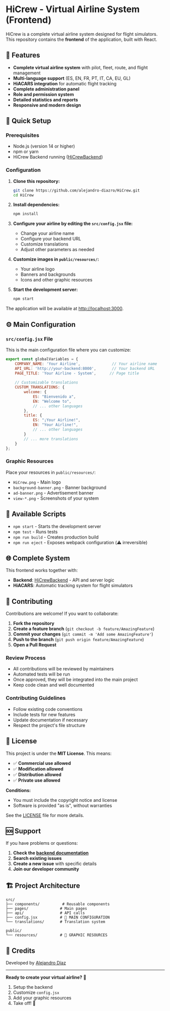 # HiCrew - Virtual Airline System (Frontend)

HiCrew is a complete virtual airline system designed for flight simulators. This repository contains the **frontend** of the application, built with React.

## 🌟 Features

- **Complete virtual airline system** with pilot, fleet, route, and flight management
- **Multi-language support** (ES, EN, FR, PT, IT, CA, EU, GL)
- **HiACARS integration** for automatic flight tracking
- **Complete administration panel**
- **Role and permission system**
- **Detailed statistics and reports**
- **Responsive and modern design**

## 🚀 Quick Setup

### Prerequisites

- Node.js (version 14 or higher)
- npm or yarn
- HiCrew Backend running ([HiCrewBackend](https://github.com/alejandro-diazro/HiCrewBackend))

### Configuration

1. **Clone this repository:**
   ```bash
   git clone https://github.com/alejandro-diazro/HiCrew.git
   cd HiCrew
   ```

2. **Install dependencies:**
   ```bash
   npm install
   ```

3. **Configure your airline by editing the `src/config.jsx` file:**
   - Change your airline name
   - Configure your backend URL
   - Customize translations
   - Adjust other parameters as needed

4. **Customize images in `public/resources/`:**
   - Your airline logo
   - Banners and backgrounds
   - Icons and other graphic resources

5. **Start the development server:**
   ```bash
   npm start
   ```

The application will be available at [http://localhost:3000](http://localhost:3000).

## ⚙️ Main Configuration

### `src/config.jsx` File

This is the main configuration file where you can customize:

```javascript
export const globalVariables = {
    COMPANY_NAME: 'Your Airline',              // Your airline name
    API_URL: 'http://your-backend:8000',       // Your backend URL
    PAGE_TITLE: 'Your Airline - System',      // Page title
    
    // Customizable translations
    CUSTOM_TRANSLATIONS: {
        welcome: {
            ES: "Bienvenido a",
            EN: "Welcome to",
            // ... other languages
        },
        title: {
            ES: "¡Your Airline!",
            EN: "Your Airline!",
            // ... other languages
        }
        // ... more translations
    }
};
```

### Graphic Resources

Place your resources in `public/resources/`:
- `HiCrew.png` - Main logo
- `background-banner.png` - Banner background
- `ad-banner.png` - Advertisement banner
- `view-*.png` - Screenshots of your system

## 🔧 Available Scripts

- `npm start` - Starts the development server
- `npm test` - Runs tests
- `npm run build` - Creates production build
- `npm run eject` - Exposes webpack configuration (⚠️ irreversible)

## 🌐 Complete System

This frontend works together with:

- **Backend**: [HiCrewBackend](https://github.com/alejandro-diazro/HiCrewBackend) - API and server logic
- **HiACARS**: Automatic tracking system for flight simulators

## 🤝 Contributing

Contributions are welcome! If you want to collaborate:

1. **Fork the repository**
2. **Create a feature branch** (`git checkout -b feature/AmazingFeature`)
3. **Commit your changes** (`git commit -m 'Add some AmazingFeature'`)
4. **Push to the branch** (`git push origin feature/AmazingFeature`)
5. **Open a Pull Request**

### Review Process

- All contributions will be reviewed by maintainers
- Automated tests will be run
- Once approved, they will be integrated into the main project
- Keep code clean and well documented

### Contributing Guidelines

- Follow existing code conventions
- Include tests for new features
- Update documentation if necessary
- Respect the project's file structure

## 📄 License

This project is under the **MIT License**. This means:

- ✅ **Commercial use allowed**
- ✅ **Modification allowed**
- ✅ **Distribution allowed**
- ✅ **Private use allowed**

**Conditions:**
- You must include the copyright notice and license
- Software is provided "as is", without warranties

See the [LICENSE](LICENSE) file for more details.

## 🆘 Support

If you have problems or questions:

1. **Check the [backend documentation](https://github.com/alejandro-diazro/HiCrewBackend)**
2. **Search existing issues**
3. **Create a new issue** with specific details
4. **Join our developer community**

## 🏗️ Project Architecture

```
src/
├── components/          # Reusable components
├── pages/              # Main pages
├── api/                # API calls
├── config.jsx          # 🔧 MAIN CONFIGURATION
└── translations/       # Translation system

public/
└── resources/          # 🎨 GRAPHIC RESOURCES
```

## 🌟 Credits

Developed by [Alejandro Díaz](https://github.com/alejandro-diazro)

---

**Ready to create your virtual airline?** 🛫

1. Setup the backend
2. Customize `config.jsx`
3. Add your graphic resources
4. Take off! 🚀

